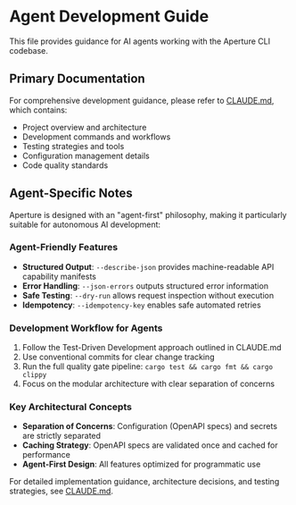 # Agent Development Guide

This file provides guidance for AI agents working with the Aperture CLI codebase.

## Primary Documentation

For comprehensive development guidance, please refer to [CLAUDE.md](CLAUDE.md), which contains:

- Project overview and architecture
- Development commands and workflows  
- Testing strategies and tools
- Configuration management details
- Code quality standards

## Agent-Specific Notes

Aperture is designed with an "agent-first" philosophy, making it particularly suitable for autonomous AI development:

### Agent-Friendly Features
- **Structured Output**: `--describe-json` provides machine-readable API capability manifests
- **Error Handling**: `--json-errors` outputs structured error information
- **Safe Testing**: `--dry-run` allows request inspection without execution
- **Idempotency**: `--idempotency-key` enables safe automated retries

### Development Workflow for Agents
1. Follow the Test-Driven Development approach outlined in CLAUDE.md
2. Use conventional commits for clear change tracking
3. Run the full quality gate pipeline: `cargo test && cargo fmt && cargo clippy`
4. Focus on the modular architecture with clear separation of concerns

### Key Architectural Concepts
- **Separation of Concerns**: Configuration (OpenAPI specs) and secrets are strictly separated
- **Caching Strategy**: OpenAPI specs are validated once and cached for performance
- **Agent-First Design**: All features optimized for programmatic use

For detailed implementation guidance, architecture decisions, and testing strategies, see [CLAUDE.md](CLAUDE.md).